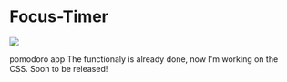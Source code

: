 # Focus-Timer
![](https://img.shields.io/badge/focus%20timer-developing-blue)

pomodoro app
The functionaly is already done, now I'm working on the CSS. Soon to be released!
